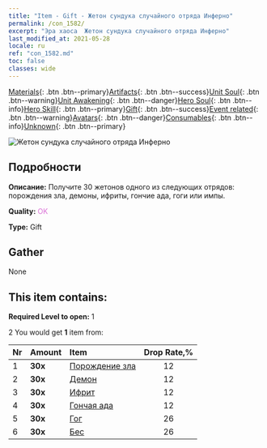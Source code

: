 ```yaml
---
title: "Item - Gift - Жетон сундука случайного отряда Инферно"
permalink: /con_1582/
excerpt: "Эра хаоса  Жетон сундука случайного отряда Инферно"
last_modified_at: 2021-05-28
locale: ru
ref: "con_1582.md"
toc: false
classes: wide
---
```

 [Materials](/ItemsRU/){: .btn .btn--primary}[Artifacts](/ItemsRU/Artifacts/){: .btn .btn--success}[Unit Soul](/ItemsRU/UnitSoul/){: .btn .btn--warning}[Unit Awakening](/ItemsRU/UnitAwakening/){: .btn .btn--danger}[Hero Soul](/ItemsRU/HeroSoul/){: .btn .btn--info}[Hero Skill](/ItemsRU/HeroSkill/){: .btn .btn--primary}[Gift](/ItemsRU/Gift/){: .btn .btn--success}[Event related](/ItemsRU/Events/){: .btn .btn--warning}[Avatars](/ItemsRU/Avatars/){: .btn .btn--danger}[Consumables](/ItemsRU/Consumables/){: .btn .btn--info}[Unknown](/ItemsRU/Unknown/){: .btn .btn--primary}

 ![Жетон сундука случайного отряда Инферно](/images/t/i_907198.png)

## Подробности
 **Описание:** Получите 30 жетонов одного из следующих отрядов: порождения зла, демоны, ифриты, гончие ада, гоги или импы.

 **Quality:** <span style="color: #DA70D6">OK</span>

 **Type:** Gift

## Gather

  None

## This item contains:

 **Required Level to open:** 1

 2 You would get **1** item  from:

  | Nr | Amount |     Item    | Drop Rate,% |
  |:---|:-------|:------------|:---------:|
  | 1 |  **30x** | [Порождение зла](/ItemsRU/unt_230/) | 12 | 
  | 2 |  **30x** | [Демон](/ItemsRU/unt_229/) | 12 | 
  | 3 |  **30x** | [Ифрит](/ItemsRU/unt_231/) | 12 | 
  | 4 |  **30x** | [Гончая ада](/ItemsRU/unt_228/) | 12 | 
  | 5 |  **30x** | [Гог](/ItemsRU/unt_227/) | 26 | 
  | 6 |  **30x** | [Бес](/ItemsRU/unt_226/) | 26 | 
